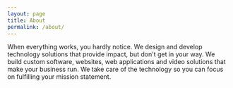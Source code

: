 ```yaml
---
layout: page
title: About
permalink: /about/
---
```


When everything works, you hardly notice.  We design and develop technology solutions that provide impact, but don't get in your way.  We build custom software, websites, web applications and video solutions that make your business run.  We take care of the technology so you can focus on fulfilling your mission statement.
